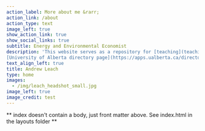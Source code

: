 ```yaml
---
action_label: More about me &rarr;
action_link: /about
action_type: text
image_left: true
show_action_link: true
show_social_links: true
subtitle: Energy and Environmental Economist
description: 'This website serves as a repository for [teaching](teaching) resources, [opinion writing](opinion), and [data visualization projects](project)). You can also check out my 
[University of Alberta directory page](https://apps.ualberta.ca/directory/person/aleach), my [Frog Blog](http://andrewleach.ca/conflict-of-interest-disclosure/), my [academic CV (PDF)](https://drive.google.com/file/d/0B4MfHt9adA0YUkxHcllMelVDS1k/view) and shorter [resume (PDF)](about/leach_resume.pdf), and my [conflict of interest disclosure](http://andrewleach.ca/conflict-of-interest-disclosure/). Cover photo credit: [Alex Tetrault](https://www.instagram.com/tetreaultaj/?hl=en).'
text_align_left: true
title: Andrew Leach
type: home
images:
  - /img/leach_headshot_small.jpg
image_left: true
image_credit: test
---
```


** index doesn't contain a body, just front matter above.
See index.html in the layouts folder **
